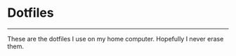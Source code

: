 # Dotfiles
----------

These are the dotfiles I use on my home computer. Hopefully I never erase them.
